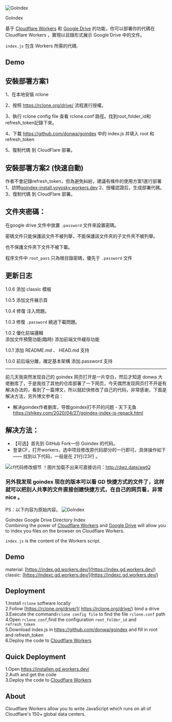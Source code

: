 ![GoIndex](https://raw.githubusercontent.com/jacksonyoyo/goindex-backup/master/themes/logo.png)  

GoIndex

基于 [Cloudflare Workers](https://workers.cloudflare.com/) 和 [Google Drive](https://www.google.com/drive/) 的功能，你可以部署你的代碼在 Cloudflare Workers ，實現以目錄形式展示 Google Drive 中的文件。

`index.js` 包含 Workers 所需的代碼.  

## Demo


## 安裝部署方案1
1、在本地安裝 rclone

2、按照 https://rclone.org/drive/ 流程進行授權。

3、執行 rclone config file 查看 rclone.conf 路徑。找到root_folder_id和refresh_token記錄下來。

4、下載 https://github.com/donwa/goindex 中的 index.js  并填入 root 和 refresh_token

5、復制代碼 到 CloudFlare 部署。


## 安裝部署方案2 (快速自動)

作者不會記錄refresh_token，但為避免糾紛，建議有條件的使用方案1進行部署
1、訪問[goindex-install.yoyosky.workers.dev](https://goindex-install.yoyosky.workers.dev/) 
2、授權認證后，生成部署代碼。
3、復制代碼 到 CloudFlare 部署。  
## 文件夾密碼：
在google drive 文件中放置 `.password` 文件來設置密碼。  

密碼文件只能保護該文件不被列舉，不能保護該文件夾的子文件夾不被列舉。

也不保護文件夾下文件不被下載。

程序文件中 `root_pass` 只為根目錄密碼，優先于 `.password` 文件

## 更新日志

1.0.6
添加 classic 模板

1.0.5
添加文件展示頁

1.0.4
修復 注入問題。

1.0.3
修復 `.password` 繞過下載問題。

1.0.2 
優化前端邏輯  
添加文件預覽功能(臨時) 
添加前端文件緩存功能 

1.0.1
添加 README.md 、 HEAD.md 支持

1.0.0
前后端分離，確定基本架構 
添加.password 支持 

*********************************************************************************

前几天我突然发现自己的 goindex 网页打开是一片空白，然后才知道 donwa 大佬删库了，于是我找了其他的仓库部署了一下网页，今天偶然发现网页打不开是有解决办法的，看到了一篇博文，所以就赶快修改了自己的代码，非常感谢，下面是解决方法，另外博文参考自：
- 解决goindex作者删库，导致goindex打不开的问题 - 天下无鱼  https://shikey.com/2020/04/27/goindex-index-js-repack.html
## 解决方法：
- 【可选】首先到 GitHub Fork一份 Goindex 的代码。
- 登录CF，打开workers，选中项目修改原代码部分的一行即可。具体操作如下 —— 找到以下代码，一般是在 21行/23行 。

![cf代码修改细节](https://ae01.alicdn.com/kf/U324911b4bfea4f5bbd01d83026575b51d.png)
！图片加载不出来可直接访问：http://dwz.date/awtQ

### 另外我发现 goindex 现在的版本可以看 GD 快捷方式的文件了，这样就可以把别人共享的文件直接创建快捷方式，在自己的网页看，非常 nice 。


PS：以下内容为原始内容。
![GoIndex](https://raw.githubusercontent.com/donwa/goindex/master/themes/logo.png)  
  
GoIndex
Google Drive Directory Index  
Combining the power of [Cloudflare Workers](https://workers.cloudflare.com/) and [Google Drive](https://www.google.com/drive/) will allow you to index you files on the browser on Cloudflare Workers.    

`index.js` is the content of the Workers script.  

## Demo  
material: [https://index.gd.workers.dev/](https://index.gd.workers.dev/)  
classic: [https://indexc.gd.workers.dev/](https://indexc.gd.workers.dev/)  

## Deployment  
1.Install `rclone` software locally  
2.Follow [https://rclone.org/drive/]( https://rclone.org/drive/) bind a drive  
3.Execute the command`rclone config file` to find the file `rclone.conf` path  
4.Open `rclone.conf`,find the configuration `root_folder_id` and `refresh_token`  
5.Download index.js in https://github.com/donwa/goindex and fill in root and refresh_token  
6.Deploy the code to [Cloudflare Workers](https://www.cloudflare.com/)

## Quick Deployment  
1.Open https://installen.gd.workers.dev/  
2.Auth and get the code  
3.Deploy the code to [Cloudflare Workers](https://www.cloudflare.com/)  

## About  
Cloudflare Workers allow you to write JavaScript which runs on all of Cloudflare's 150+ global data centers.  
